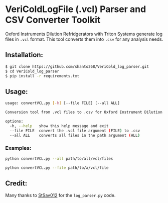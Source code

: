 # VeriColdLogFile (.vcl) Parser and CSV Converter Toolkit

Oxford Instruments Dilution Refridgerators with Triton Systems generate log files in `.vcl` format. This tool converts them into `.csv` for any analysis needs.

## Installation:

```bash
$ git clone https://github.com/shanto268/VeriCold_log_parser.git
$ cd VeriCold_log_parser
$ pip install -r requirements.txt
```

## Usage:

```bash
usage: convertVCL.py [-h] [--file FILE] [--all ALL]

Conversion tool from .vcl files to .csv for Oxford Instrument Dilution Refridgerators with Triton System

options:
  -h, --help   show this help message and exit
  --file FILE  convert the .vcl file argument (FILE) to .csv
  --all ALL    converts all files in the path argument (ALL)
```

### Examples:

```bash
python convertVCL.py --all path/to/all/vcl/files
```

```bash
python convertVCL.py --file path/to/a/vcl/file
```

## Credit:

Many thanks to [StSav012](https://github.com/StSav012) for the `log_parser.py` code.
